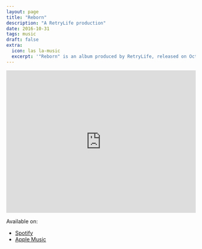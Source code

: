 ```yaml
---
layout: page
title: "Reborn" 
description: "A RetryLife production"
date: 2016-10-31
tags: music
draft: false
extra:
  icon: las la-music
  excerpt: '"Reborn" is an album produced by RetryLife, released on October 31, 2016.'
---
```


<iframe src="https://open.spotify.com/embed/album/5Nza88pbyLWeuSm2IHbVgN?utm_source=generator&theme=0" width="100%" height="380" frameBorder="0" allowfullscreen="" allow="autoplay; clipboard-write; encrypted-media; fullscreen; picture-in-picture"></iframe>

Available on:

- [Spotify](https://open.spotify.com/album/5Nza88pbyLWeuSm2IHbVgN)
- [Apple Music](https://music.apple.com/us/album/reborn-single/1626641225)
